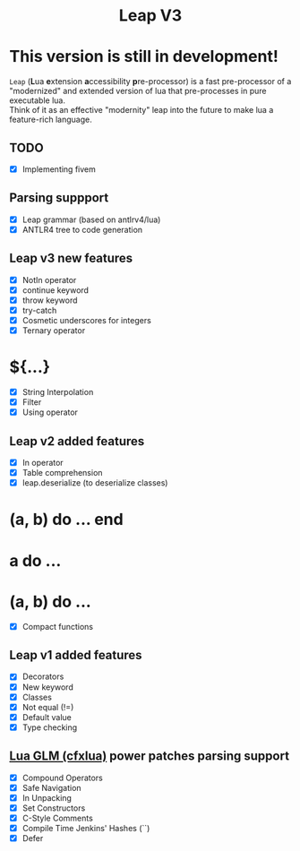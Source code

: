 <h1 align="center">Leap V3</h1>

# This version is still in development!

`Leap` (**L**ua **e**xtension **a**ccessibility **p**re-processor) is a fast pre-processor of a "modernized" and extended version of lua that pre-processes in pure executable lua.  
Think of it as an effective "modernity" leap into the future to make lua a feature-rich language.  

## TODO
  - [X] Implementing fivem 

## Parsing suppport
  - [X] Leap grammar (based on antlrv4/lua)
  - [X] ANTLR4 tree to code generation

## Leap v3 new features
  - [X] NotIn operator
  - [X] continue keyword
  - [X] throw keyword
  - [X] try-catch
  - [X] Cosmetic underscores for integers
  - [X] Ternary operator
  # ${...}
  - [X] String Interpolation
  - [X] Filter 
  - [X] Using operator

## Leap v2 added features
  - [X] In operator
  - [X] Table comprehension
  - [X] leap.deserialize (to deserialize classes)
  # (a, b) do ... end
  # a do ...
  # (a, b) do ...
  - [X] Compact functions 

## Leap v1 added features
  - [X] Decorators
  - [X] New keyword
  - [X] Classes
  - [X] Not equal (!=)
  - [X] Default value
  - [X] Type checking 

## [Lua GLM (cfxlua)](https://github.com/citizenfx/lua/tree/luaglm-dev/cfx#power-patches) power patches parsing support
  - [X] Compound Operators
  - [X] Safe Navigation
  - [X] In Unpacking
  - [X] Set Constructors
  - [X] C-Style Comments
  - [X] Compile Time Jenkins' Hashes (``)
  - [X] Defer